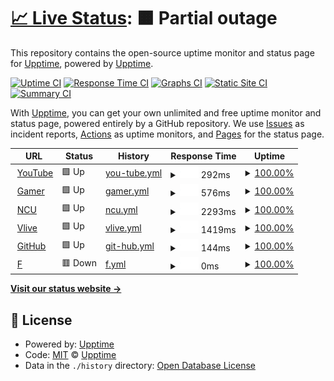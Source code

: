 # [📈 Live Status](https://upptime.github.io/upptime): <!--live status--> **🟧 Partial outage**

This repository contains the open-source uptime monitor and status page for [Upptime](https://upptime.js.org), powered by [Upptime](https://github.com/upptime/upptime).

[![Uptime CI](https://github.com/upptime/upptime/workflows/Uptime%20CI/badge.svg)](https://github.com/upptime/upptime/actions?query=workflow%3A%22Uptime+CI%22)
[![Response Time CI](https://github.com/upptime/upptime/workflows/Response%20Time%20CI/badge.svg)](https://github.com/upptime/upptime/actions?query=workflow%3A%22Response+Time+CI%22)
[![Graphs CI](https://github.com/upptime/upptime/workflows/Graphs%20CI/badge.svg)](https://github.com/upptime/upptime/actions?query=workflow%3A%22Graphs+CI%22)
[![Static Site CI](https://github.com/upptime/upptime/workflows/Static%20Site%20CI/badge.svg)](https://github.com/upptime/upptime/actions?query=workflow%3A%22Static+Site+CI%22)
[![Summary CI](https://github.com/upptime/upptime/workflows/Summary%20CI/badge.svg)](https://github.com/upptime/upptime/actions?query=workflow%3A%22Summary+CI%22)

With [Upptime](https://upptime.js.org), you can get your own unlimited and free uptime monitor and status page, powered entirely by a GitHub repository. We use [Issues](https://github.com/upptime/upptime/issues) as incident reports, [Actions](https://github.com/upptime/upptime/actions) as uptime monitors, and [Pages](https://upptime.github.io/upptime) for the status page.

<!--start: status pages-->
<!-- This summary is generated by Upptime (https://github.com/upptime/upptime) -->
<!-- Do not edit this manually, your changes will be overwritten -->
<!-- prettier-ignore -->
| URL | Status | History | Response Time | Uptime |
| --- | ------ | ------- | ------------- | ------ |
| <img alt="" src="https://favicons.githubusercontent.com/www.youtube.com" height="13"> [YouTube](https://www.youtube.com/) | 🟩 Up | [you-tube.yml](https://github.com/MoiraBDC/BDCfinal/commits/HEAD/history/you-tube.yml) | <details><summary><img alt="Response time graph" src="./graphs/you-tube/response-time-week.png" height="20"> 292ms</summary><br><a href="https://upptime.github.io/upptime/history/you-tube"><img alt="Response time 292" src="https://img.shields.io/endpoint?url=https%3A%2F%2Fraw.githubusercontent.com%2FMoiraBDC%2FBDCfinal%2FHEAD%2Fapi%2Fyou-tube%2Fresponse-time.json"></a><br><a href="https://upptime.github.io/upptime/history/you-tube"><img alt="24-hour response time 243" src="https://img.shields.io/endpoint?url=https%3A%2F%2Fraw.githubusercontent.com%2FMoiraBDC%2FBDCfinal%2FHEAD%2Fapi%2Fyou-tube%2Fresponse-time-day.json"></a><br><a href="https://upptime.github.io/upptime/history/you-tube"><img alt="7-day response time 292" src="https://img.shields.io/endpoint?url=https%3A%2F%2Fraw.githubusercontent.com%2FMoiraBDC%2FBDCfinal%2FHEAD%2Fapi%2Fyou-tube%2Fresponse-time-week.json"></a><br><a href="https://upptime.github.io/upptime/history/you-tube"><img alt="30-day response time 292" src="https://img.shields.io/endpoint?url=https%3A%2F%2Fraw.githubusercontent.com%2FMoiraBDC%2FBDCfinal%2FHEAD%2Fapi%2Fyou-tube%2Fresponse-time-month.json"></a><br><a href="https://upptime.github.io/upptime/history/you-tube"><img alt="1-year response time 292" src="https://img.shields.io/endpoint?url=https%3A%2F%2Fraw.githubusercontent.com%2FMoiraBDC%2FBDCfinal%2FHEAD%2Fapi%2Fyou-tube%2Fresponse-time-year.json"></a></details> | <details><summary><a href="https://upptime.github.io/upptime/history/you-tube">100.00%</a></summary><a href="https://upptime.github.io/upptime/history/you-tube"><img alt="All-time uptime 100.00%" src="https://img.shields.io/endpoint?url=https%3A%2F%2Fraw.githubusercontent.com%2FMoiraBDC%2FBDCfinal%2FHEAD%2Fapi%2Fyou-tube%2Fuptime.json"></a><br><a href="https://upptime.github.io/upptime/history/you-tube"><img alt="24-hour uptime 100.00%" src="https://img.shields.io/endpoint?url=https%3A%2F%2Fraw.githubusercontent.com%2FMoiraBDC%2FBDCfinal%2FHEAD%2Fapi%2Fyou-tube%2Fuptime-day.json"></a><br><a href="https://upptime.github.io/upptime/history/you-tube"><img alt="7-day uptime 100.00%" src="https://img.shields.io/endpoint?url=https%3A%2F%2Fraw.githubusercontent.com%2FMoiraBDC%2FBDCfinal%2FHEAD%2Fapi%2Fyou-tube%2Fuptime-week.json"></a><br><a href="https://upptime.github.io/upptime/history/you-tube"><img alt="30-day uptime 100.00%" src="https://img.shields.io/endpoint?url=https%3A%2F%2Fraw.githubusercontent.com%2FMoiraBDC%2FBDCfinal%2FHEAD%2Fapi%2Fyou-tube%2Fuptime-month.json"></a><br><a href="https://upptime.github.io/upptime/history/you-tube"><img alt="1-year uptime 100.00%" src="https://img.shields.io/endpoint?url=https%3A%2F%2Fraw.githubusercontent.com%2FMoiraBDC%2FBDCfinal%2FHEAD%2Fapi%2Fyou-tube%2Fuptime-year.json"></a></details>
| <img alt="" src="https://favicons.githubusercontent.com/www.gamer.com.tw" height="13"> [Gamer](https://www.gamer.com.tw/) | 🟩 Up | [gamer.yml](https://github.com/MoiraBDC/BDCfinal/commits/HEAD/history/gamer.yml) | <details><summary><img alt="Response time graph" src="./graphs/gamer/response-time-week.png" height="20"> 576ms</summary><br><a href="https://upptime.github.io/upptime/history/gamer"><img alt="Response time 576" src="https://img.shields.io/endpoint?url=https%3A%2F%2Fraw.githubusercontent.com%2FMoiraBDC%2FBDCfinal%2FHEAD%2Fapi%2Fgamer%2Fresponse-time.json"></a><br><a href="https://upptime.github.io/upptime/history/gamer"><img alt="24-hour response time 215" src="https://img.shields.io/endpoint?url=https%3A%2F%2Fraw.githubusercontent.com%2FMoiraBDC%2FBDCfinal%2FHEAD%2Fapi%2Fgamer%2Fresponse-time-day.json"></a><br><a href="https://upptime.github.io/upptime/history/gamer"><img alt="7-day response time 576" src="https://img.shields.io/endpoint?url=https%3A%2F%2Fraw.githubusercontent.com%2FMoiraBDC%2FBDCfinal%2FHEAD%2Fapi%2Fgamer%2Fresponse-time-week.json"></a><br><a href="https://upptime.github.io/upptime/history/gamer"><img alt="30-day response time 576" src="https://img.shields.io/endpoint?url=https%3A%2F%2Fraw.githubusercontent.com%2FMoiraBDC%2FBDCfinal%2FHEAD%2Fapi%2Fgamer%2Fresponse-time-month.json"></a><br><a href="https://upptime.github.io/upptime/history/gamer"><img alt="1-year response time 576" src="https://img.shields.io/endpoint?url=https%3A%2F%2Fraw.githubusercontent.com%2FMoiraBDC%2FBDCfinal%2FHEAD%2Fapi%2Fgamer%2Fresponse-time-year.json"></a></details> | <details><summary><a href="https://upptime.github.io/upptime/history/gamer">100.00%</a></summary><a href="https://upptime.github.io/upptime/history/gamer"><img alt="All-time uptime 100.00%" src="https://img.shields.io/endpoint?url=https%3A%2F%2Fraw.githubusercontent.com%2FMoiraBDC%2FBDCfinal%2FHEAD%2Fapi%2Fgamer%2Fuptime.json"></a><br><a href="https://upptime.github.io/upptime/history/gamer"><img alt="24-hour uptime 100.00%" src="https://img.shields.io/endpoint?url=https%3A%2F%2Fraw.githubusercontent.com%2FMoiraBDC%2FBDCfinal%2FHEAD%2Fapi%2Fgamer%2Fuptime-day.json"></a><br><a href="https://upptime.github.io/upptime/history/gamer"><img alt="7-day uptime 100.00%" src="https://img.shields.io/endpoint?url=https%3A%2F%2Fraw.githubusercontent.com%2FMoiraBDC%2FBDCfinal%2FHEAD%2Fapi%2Fgamer%2Fuptime-week.json"></a><br><a href="https://upptime.github.io/upptime/history/gamer"><img alt="30-day uptime 100.00%" src="https://img.shields.io/endpoint?url=https%3A%2F%2Fraw.githubusercontent.com%2FMoiraBDC%2FBDCfinal%2FHEAD%2Fapi%2Fgamer%2Fuptime-month.json"></a><br><a href="https://upptime.github.io/upptime/history/gamer"><img alt="1-year uptime 100.00%" src="https://img.shields.io/endpoint?url=https%3A%2F%2Fraw.githubusercontent.com%2FMoiraBDC%2FBDCfinal%2FHEAD%2Fapi%2Fgamer%2Fuptime-year.json"></a></details>
| <img alt="" src="https://favicons.githubusercontent.com/www.ncu.edu.tw" height="13"> [NCU](https://www.ncu.edu.tw/tw/) | 🟩 Up | [ncu.yml](https://github.com/MoiraBDC/BDCfinal/commits/HEAD/history/ncu.yml) | <details><summary><img alt="Response time graph" src="./graphs/ncu/response-time-week.png" height="20"> 2293ms</summary><br><a href="https://upptime.github.io/upptime/history/ncu"><img alt="Response time 2293" src="https://img.shields.io/endpoint?url=https%3A%2F%2Fraw.githubusercontent.com%2FMoiraBDC%2FBDCfinal%2FHEAD%2Fapi%2Fncu%2Fresponse-time.json"></a><br><a href="https://upptime.github.io/upptime/history/ncu"><img alt="24-hour response time 2691" src="https://img.shields.io/endpoint?url=https%3A%2F%2Fraw.githubusercontent.com%2FMoiraBDC%2FBDCfinal%2FHEAD%2Fapi%2Fncu%2Fresponse-time-day.json"></a><br><a href="https://upptime.github.io/upptime/history/ncu"><img alt="7-day response time 2293" src="https://img.shields.io/endpoint?url=https%3A%2F%2Fraw.githubusercontent.com%2FMoiraBDC%2FBDCfinal%2FHEAD%2Fapi%2Fncu%2Fresponse-time-week.json"></a><br><a href="https://upptime.github.io/upptime/history/ncu"><img alt="30-day response time 2293" src="https://img.shields.io/endpoint?url=https%3A%2F%2Fraw.githubusercontent.com%2FMoiraBDC%2FBDCfinal%2FHEAD%2Fapi%2Fncu%2Fresponse-time-month.json"></a><br><a href="https://upptime.github.io/upptime/history/ncu"><img alt="1-year response time 2293" src="https://img.shields.io/endpoint?url=https%3A%2F%2Fraw.githubusercontent.com%2FMoiraBDC%2FBDCfinal%2FHEAD%2Fapi%2Fncu%2Fresponse-time-year.json"></a></details> | <details><summary><a href="https://upptime.github.io/upptime/history/ncu">100.00%</a></summary><a href="https://upptime.github.io/upptime/history/ncu"><img alt="All-time uptime 100.00%" src="https://img.shields.io/endpoint?url=https%3A%2F%2Fraw.githubusercontent.com%2FMoiraBDC%2FBDCfinal%2FHEAD%2Fapi%2Fncu%2Fuptime.json"></a><br><a href="https://upptime.github.io/upptime/history/ncu"><img alt="24-hour uptime 100.00%" src="https://img.shields.io/endpoint?url=https%3A%2F%2Fraw.githubusercontent.com%2FMoiraBDC%2FBDCfinal%2FHEAD%2Fapi%2Fncu%2Fuptime-day.json"></a><br><a href="https://upptime.github.io/upptime/history/ncu"><img alt="7-day uptime 100.00%" src="https://img.shields.io/endpoint?url=https%3A%2F%2Fraw.githubusercontent.com%2FMoiraBDC%2FBDCfinal%2FHEAD%2Fapi%2Fncu%2Fuptime-week.json"></a><br><a href="https://upptime.github.io/upptime/history/ncu"><img alt="30-day uptime 100.00%" src="https://img.shields.io/endpoint?url=https%3A%2F%2Fraw.githubusercontent.com%2FMoiraBDC%2FBDCfinal%2FHEAD%2Fapi%2Fncu%2Fuptime-month.json"></a><br><a href="https://upptime.github.io/upptime/history/ncu"><img alt="1-year uptime 100.00%" src="https://img.shields.io/endpoint?url=https%3A%2F%2Fraw.githubusercontent.com%2FMoiraBDC%2FBDCfinal%2FHEAD%2Fapi%2Fncu%2Fuptime-year.json"></a></details>
| <img alt="" src="https://favicons.githubusercontent.com/www.vlive.tv" height="13"> [Vlive](https://www.vlive.tv/home/chart?sub=VIDEO&period=HOUR_24&country=ALL) | 🟩 Up | [vlive.yml](https://github.com/MoiraBDC/BDCfinal/commits/HEAD/history/vlive.yml) | <details><summary><img alt="Response time graph" src="./graphs/vlive/response-time-week.png" height="20"> 1419ms</summary><br><a href="https://upptime.github.io/upptime/history/vlive"><img alt="Response time 1419" src="https://img.shields.io/endpoint?url=https%3A%2F%2Fraw.githubusercontent.com%2FMoiraBDC%2FBDCfinal%2FHEAD%2Fapi%2Fvlive%2Fresponse-time.json"></a><br><a href="https://upptime.github.io/upptime/history/vlive"><img alt="24-hour response time 1207" src="https://img.shields.io/endpoint?url=https%3A%2F%2Fraw.githubusercontent.com%2FMoiraBDC%2FBDCfinal%2FHEAD%2Fapi%2Fvlive%2Fresponse-time-day.json"></a><br><a href="https://upptime.github.io/upptime/history/vlive"><img alt="7-day response time 1419" src="https://img.shields.io/endpoint?url=https%3A%2F%2Fraw.githubusercontent.com%2FMoiraBDC%2FBDCfinal%2FHEAD%2Fapi%2Fvlive%2Fresponse-time-week.json"></a><br><a href="https://upptime.github.io/upptime/history/vlive"><img alt="30-day response time 1419" src="https://img.shields.io/endpoint?url=https%3A%2F%2Fraw.githubusercontent.com%2FMoiraBDC%2FBDCfinal%2FHEAD%2Fapi%2Fvlive%2Fresponse-time-month.json"></a><br><a href="https://upptime.github.io/upptime/history/vlive"><img alt="1-year response time 1419" src="https://img.shields.io/endpoint?url=https%3A%2F%2Fraw.githubusercontent.com%2FMoiraBDC%2FBDCfinal%2FHEAD%2Fapi%2Fvlive%2Fresponse-time-year.json"></a></details> | <details><summary><a href="https://upptime.github.io/upptime/history/vlive">100.00%</a></summary><a href="https://upptime.github.io/upptime/history/vlive"><img alt="All-time uptime 100.00%" src="https://img.shields.io/endpoint?url=https%3A%2F%2Fraw.githubusercontent.com%2FMoiraBDC%2FBDCfinal%2FHEAD%2Fapi%2Fvlive%2Fuptime.json"></a><br><a href="https://upptime.github.io/upptime/history/vlive"><img alt="24-hour uptime 100.00%" src="https://img.shields.io/endpoint?url=https%3A%2F%2Fraw.githubusercontent.com%2FMoiraBDC%2FBDCfinal%2FHEAD%2Fapi%2Fvlive%2Fuptime-day.json"></a><br><a href="https://upptime.github.io/upptime/history/vlive"><img alt="7-day uptime 100.00%" src="https://img.shields.io/endpoint?url=https%3A%2F%2Fraw.githubusercontent.com%2FMoiraBDC%2FBDCfinal%2FHEAD%2Fapi%2Fvlive%2Fuptime-week.json"></a><br><a href="https://upptime.github.io/upptime/history/vlive"><img alt="30-day uptime 100.00%" src="https://img.shields.io/endpoint?url=https%3A%2F%2Fraw.githubusercontent.com%2FMoiraBDC%2FBDCfinal%2FHEAD%2Fapi%2Fvlive%2Fuptime-month.json"></a><br><a href="https://upptime.github.io/upptime/history/vlive"><img alt="1-year uptime 100.00%" src="https://img.shields.io/endpoint?url=https%3A%2F%2Fraw.githubusercontent.com%2FMoiraBDC%2FBDCfinal%2FHEAD%2Fapi%2Fvlive%2Fuptime-year.json"></a></details>
| <img alt="" src="https://favicons.githubusercontent.com/github.com" height="13"> [GitHub](https://github.com/) | 🟩 Up | [git-hub.yml](https://github.com/MoiraBDC/BDCfinal/commits/HEAD/history/git-hub.yml) | <details><summary><img alt="Response time graph" src="./graphs/git-hub/response-time-week.png" height="20"> 144ms</summary><br><a href="https://upptime.github.io/upptime/history/git-hub"><img alt="Response time 144" src="https://img.shields.io/endpoint?url=https%3A%2F%2Fraw.githubusercontent.com%2FMoiraBDC%2FBDCfinal%2FHEAD%2Fapi%2Fgit-hub%2Fresponse-time.json"></a><br><a href="https://upptime.github.io/upptime/history/git-hub"><img alt="24-hour response time 32" src="https://img.shields.io/endpoint?url=https%3A%2F%2Fraw.githubusercontent.com%2FMoiraBDC%2FBDCfinal%2FHEAD%2Fapi%2Fgit-hub%2Fresponse-time-day.json"></a><br><a href="https://upptime.github.io/upptime/history/git-hub"><img alt="7-day response time 144" src="https://img.shields.io/endpoint?url=https%3A%2F%2Fraw.githubusercontent.com%2FMoiraBDC%2FBDCfinal%2FHEAD%2Fapi%2Fgit-hub%2Fresponse-time-week.json"></a><br><a href="https://upptime.github.io/upptime/history/git-hub"><img alt="30-day response time 144" src="https://img.shields.io/endpoint?url=https%3A%2F%2Fraw.githubusercontent.com%2FMoiraBDC%2FBDCfinal%2FHEAD%2Fapi%2Fgit-hub%2Fresponse-time-month.json"></a><br><a href="https://upptime.github.io/upptime/history/git-hub"><img alt="1-year response time 144" src="https://img.shields.io/endpoint?url=https%3A%2F%2Fraw.githubusercontent.com%2FMoiraBDC%2FBDCfinal%2FHEAD%2Fapi%2Fgit-hub%2Fresponse-time-year.json"></a></details> | <details><summary><a href="https://upptime.github.io/upptime/history/git-hub">100.00%</a></summary><a href="https://upptime.github.io/upptime/history/git-hub"><img alt="All-time uptime 100.00%" src="https://img.shields.io/endpoint?url=https%3A%2F%2Fraw.githubusercontent.com%2FMoiraBDC%2FBDCfinal%2FHEAD%2Fapi%2Fgit-hub%2Fuptime.json"></a><br><a href="https://upptime.github.io/upptime/history/git-hub"><img alt="24-hour uptime 100.00%" src="https://img.shields.io/endpoint?url=https%3A%2F%2Fraw.githubusercontent.com%2FMoiraBDC%2FBDCfinal%2FHEAD%2Fapi%2Fgit-hub%2Fuptime-day.json"></a><br><a href="https://upptime.github.io/upptime/history/git-hub"><img alt="7-day uptime 100.00%" src="https://img.shields.io/endpoint?url=https%3A%2F%2Fraw.githubusercontent.com%2FMoiraBDC%2FBDCfinal%2FHEAD%2Fapi%2Fgit-hub%2Fuptime-week.json"></a><br><a href="https://upptime.github.io/upptime/history/git-hub"><img alt="30-day uptime 100.00%" src="https://img.shields.io/endpoint?url=https%3A%2F%2Fraw.githubusercontent.com%2FMoiraBDC%2FBDCfinal%2FHEAD%2Fapi%2Fgit-hub%2Fuptime-month.json"></a><br><a href="https://upptime.github.io/upptime/history/git-hub"><img alt="1-year uptime 100.00%" src="https://img.shields.io/endpoint?url=https%3A%2F%2Fraw.githubusercontent.com%2FMoiraBDC%2FBDCfinal%2FHEAD%2Fapi%2Fgit-hub%2Fuptime-year.json"></a></details>
| <img alt="" src="https://favicons.githubusercontent.com/www.yout" height="13"> [F](https://www.yout/) | 🟥 Down | [f.yml](https://github.com/MoiraBDC/BDCfinal/commits/HEAD/history/f.yml) | <details><summary><img alt="Response time graph" src="./graphs/f/response-time-week.png" height="20"> 0ms</summary><br><a href="https://upptime.github.io/upptime/history/f"><img alt="Response time 0" src="https://img.shields.io/endpoint?url=https%3A%2F%2Fraw.githubusercontent.com%2FMoiraBDC%2FBDCfinal%2FHEAD%2Fapi%2Ff%2Fresponse-time.json"></a><br><a href="https://upptime.github.io/upptime/history/f"><img alt="24-hour response time 0" src="https://img.shields.io/endpoint?url=https%3A%2F%2Fraw.githubusercontent.com%2FMoiraBDC%2FBDCfinal%2FHEAD%2Fapi%2Ff%2Fresponse-time-day.json"></a><br><a href="https://upptime.github.io/upptime/history/f"><img alt="7-day response time 0" src="https://img.shields.io/endpoint?url=https%3A%2F%2Fraw.githubusercontent.com%2FMoiraBDC%2FBDCfinal%2FHEAD%2Fapi%2Ff%2Fresponse-time-week.json"></a><br><a href="https://upptime.github.io/upptime/history/f"><img alt="30-day response time 0" src="https://img.shields.io/endpoint?url=https%3A%2F%2Fraw.githubusercontent.com%2FMoiraBDC%2FBDCfinal%2FHEAD%2Fapi%2Ff%2Fresponse-time-month.json"></a><br><a href="https://upptime.github.io/upptime/history/f"><img alt="1-year response time 0" src="https://img.shields.io/endpoint?url=https%3A%2F%2Fraw.githubusercontent.com%2FMoiraBDC%2FBDCfinal%2FHEAD%2Fapi%2Ff%2Fresponse-time-year.json"></a></details> | <details><summary><a href="https://upptime.github.io/upptime/history/f">100.00%</a></summary><a href="https://upptime.github.io/upptime/history/f"><img alt="All-time uptime 100.00%" src="https://img.shields.io/endpoint?url=https%3A%2F%2Fraw.githubusercontent.com%2FMoiraBDC%2FBDCfinal%2FHEAD%2Fapi%2Ff%2Fuptime.json"></a><br><a href="https://upptime.github.io/upptime/history/f"><img alt="24-hour uptime 100.00%" src="https://img.shields.io/endpoint?url=https%3A%2F%2Fraw.githubusercontent.com%2FMoiraBDC%2FBDCfinal%2FHEAD%2Fapi%2Ff%2Fuptime-day.json"></a><br><a href="https://upptime.github.io/upptime/history/f"><img alt="7-day uptime 100.00%" src="https://img.shields.io/endpoint?url=https%3A%2F%2Fraw.githubusercontent.com%2FMoiraBDC%2FBDCfinal%2FHEAD%2Fapi%2Ff%2Fuptime-week.json"></a><br><a href="https://upptime.github.io/upptime/history/f"><img alt="30-day uptime 100.00%" src="https://img.shields.io/endpoint?url=https%3A%2F%2Fraw.githubusercontent.com%2FMoiraBDC%2FBDCfinal%2FHEAD%2Fapi%2Ff%2Fuptime-month.json"></a><br><a href="https://upptime.github.io/upptime/history/f"><img alt="1-year uptime 100.00%" src="https://img.shields.io/endpoint?url=https%3A%2F%2Fraw.githubusercontent.com%2FMoiraBDC%2FBDCfinal%2FHEAD%2Fapi%2Ff%2Fuptime-year.json"></a></details>

<!--end: status pages-->

[**Visit our status website →**](https://upptime.github.io/upptime)

## 📄 License

- Powered by: [Upptime](https://github.com/upptime/upptime)
- Code: [MIT](./LICENSE) © [Upptime](https://upptime.js.org)
- Data in the `./history` directory: [Open Database License](https://opendatacommons.org/licenses/odbl/1-0/)

